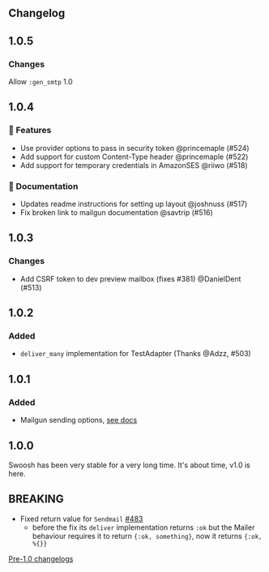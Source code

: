 ## Changelog

## 1.0.5

### Changes

Allow `:gen_smtp` 1.0

## 1.0.4

### 🚀 Features

- Use provider options to pass in security token @princemaple (#524)
- Add support for custom Content-Type header @princemaple (#522)
- Add support for temporary credentials in AmazonSES @riiwo (#518)

### 📝 Documentation

- Updates readme instructions for setting up layout @joshnuss (#517)
- Fix broken link to mailgun documentation @savtrip (#516)

## 1.0.3

### Changes

- Add CSRF token to dev preview mailbox (fixes #381) @DanielDent (#513)

## 1.0.2

### Added

- `deliver_many` implementation for TestAdapter (Thanks @Adzz, #503)

## 1.0.1

### Added

- Mailgun sending options, [see docs](https://hexdocs.pm/swoosh/Swoosh.Adapters.Mailgun.html)

## 1.0.0

Swoosh has been very stable for a very long time. It's about time, v1.0 is here.

## BREAKING

- Fixed return value for `Sendmail` [#483](https://github.com/swoosh/swoosh/pull/483)
  - before the fix its `deliver` implementation returns `:ok` but the Mailer behaviour requires it to return `{:ok, something}`, now it returns `{:ok, %{}}`

[Pre-1.0 changelogs](https://github.com/swoosh/swoosh/blob/pre-1.0/README.md)
